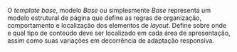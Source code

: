O _template base_, modelo _Base_ ou simplesmente _Base_ representa um modelo estrutural de página que define as regras de organização, comportamento e localização dos elementos de _layout_. Define sobre onde e qual tipo de conteúdo deve ser localizado em cada área de apresentação, assim como suas variações em decorrência de adaptação responsiva.
